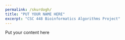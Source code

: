 ```yaml
---
permalink: /skurdogh/
title: "PUT YOUR NAME HERE"
excerpt: "CSC 448 Bioinformatics Algorithms Project"
---
```


Put your content here
